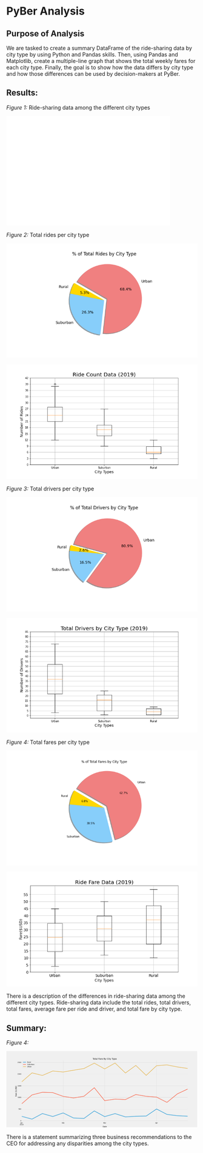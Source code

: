# PyBer Analysis

## Purpose of Analysis

We are tasked to create a summary DataFrame of the ride-sharing data by city type by using Python and Pandas skills. Then, using Pandas and Matplotlib, create a multiple-line graph that shows the total weekly fares for each city type. Finally, the goal is to show how the data differs by city type and how those differences can be used by decision-makers at PyBer.


## Results:

*Figure 1:* Ride-sharing data among the different city types

![](analysis/Fig1.png)



*Figure 2:* Total rides per city type

![](analysis/Fig6.png)


![](analysis/Fig2.png)


*Figure 3:* Total drivers per city type

![](analysis/Fig7.png)


![](analysis/Fig4.png)


*Figure 4:* Total fares per city type

![](analysis/Fig5.png)


![](analysis/Fig3.png)





There is a description of the differences in ride-sharing data among the different city types. Ride-sharing data include the total rides, total drivers, total fares, average fare per ride and driver, and total fare by city type.



## Summary:

*Figure 4:*

![](analysis/PyBer_fare_summary.png)

There is a statement summarizing three business recommendations to the CEO for addressing any disparities among the city types. 
